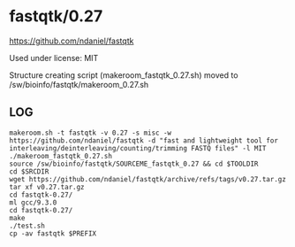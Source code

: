 fastqtk/0.27
============

<https://github.com/ndaniel/fastqtk>

Used under license:
MIT


Structure creating script (makeroom_fastqtk_0.27.sh) moved to /sw/bioinfo/fastqtk/makeroom_0.27.sh

LOG
---

    makeroom.sh -t fastqtk -v 0.27 -s misc -w https://github.com/ndaniel/fastqtk -d "fast and lightweight tool for interleaving/deinterleaving/counting/trimming FASTQ files" -l MIT
    ./makeroom_fastqtk_0.27.sh
    source /sw/bioinfo/fastqtk/SOURCEME_fastqtk_0.27 && cd $TOOLDIR
    cd $SRCDIR
    wget https://github.com/ndaniel/fastqtk/archive/refs/tags/v0.27.tar.gz
    tar xf v0.27.tar.gz 
    cd fastqtk-0.27/
    ml gcc/9.3.0
    cd fastqtk-0.27/
    make
    ./test.sh
    cp -av fastqtk $PREFIX
